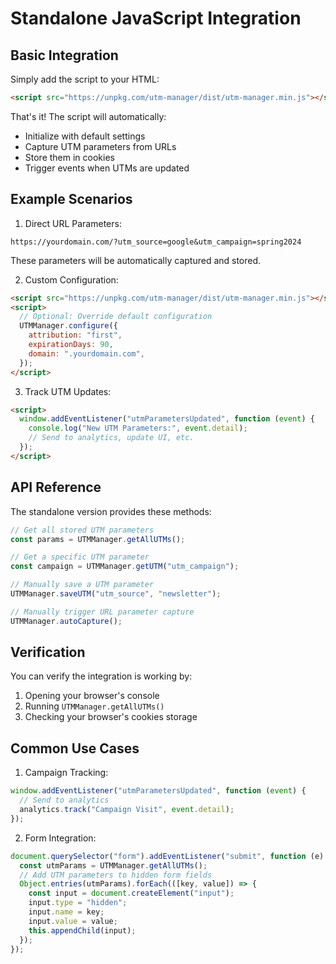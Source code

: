# Standalone JavaScript Integration

## Basic Integration

Simply add the script to your HTML:

```html
<script src="https://unpkg.com/utm-manager/dist/utm-manager.min.js"></script>
```

That's it! The script will automatically:

- Initialize with default settings
- Capture UTM parameters from URLs
- Store them in cookies
- Trigger events when UTMs are updated

## Example Scenarios

1. Direct URL Parameters:

```
https://yourdomain.com/?utm_source=google&utm_campaign=spring2024
```

These parameters will be automatically captured and stored.

2. Custom Configuration:

```html
<script src="https://unpkg.com/utm-manager/dist/utm-manager.min.js"></script>
<script>
  // Optional: Override default configuration
  UTMManager.configure({
    attribution: "first",
    expirationDays: 90,
    domain: ".yourdomain.com",
  });
</script>
```

3. Track UTM Updates:

```html
<script>
  window.addEventListener("utmParametersUpdated", function (event) {
    console.log("New UTM Parameters:", event.detail);
    // Send to analytics, update UI, etc.
  });
</script>
```

## API Reference

The standalone version provides these methods:

```javascript
// Get all stored UTM parameters
const params = UTMManager.getAllUTMs();

// Get a specific UTM parameter
const campaign = UTMManager.getUTM("utm_campaign");

// Manually save a UTM parameter
UTMManager.saveUTM("utm_source", "newsletter");

// Manually trigger URL parameter capture
UTMManager.autoCapture();
```

## Verification

You can verify the integration is working by:

1. Opening your browser's console
2. Running `UTMManager.getAllUTMs()`
3. Checking your browser's cookies storage

## Common Use Cases

1. Campaign Tracking:

```javascript
window.addEventListener("utmParametersUpdated", function (event) {
  // Send to analytics
  analytics.track("Campaign Visit", event.detail);
});
```

2. Form Integration:

```javascript
document.querySelector("form").addEventListener("submit", function (e) {
  const utmParams = UTMManager.getAllUTMs();
  // Add UTM parameters to hidden form fields
  Object.entries(utmParams).forEach(([key, value]) => {
    const input = document.createElement("input");
    input.type = "hidden";
    input.name = key;
    input.value = value;
    this.appendChild(input);
  });
});
```
